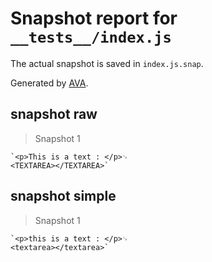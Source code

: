 # Snapshot report for `__tests__/index.js`

The actual snapshot is saved in `index.js.snap`.

Generated by [AVA](https://ava.li).

## snapshot raw

> Snapshot 1

    `<p>This is a text : </p>␊
    <TEXTAREA></TEXTAREA>`

## snapshot simple

> Snapshot 1

    `<p>this is a text : </p>␊
    <textarea></textarea>`
